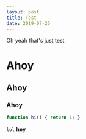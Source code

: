 ```yaml
---
layout: post
title: Test
date: 2019-07-25
---
```


Oh yeah that's just test

# Ahoy

## Ahoy

### Ahoy

```js
function hi() { return 1; }
```

`lol` **hey**
